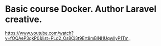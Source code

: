 # Basic course Docker. Author Laravel creative.
https://www.youtube.com/watch?v=fOQAeP3qkP0&list=PLd2_Os8Cj3t9Ert8mBlNl1UqwllyP1Tm_

